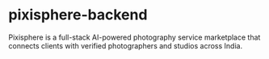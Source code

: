 # pixisphere-backend
Pixisphere is a full-stack AI-powered photography service marketplace that connects clients with verified photographers and studios across India. 
